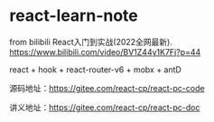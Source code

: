 # react-learn-note
from bilibili React入门到实战(2022全网最新). https://www.bilibili.com/video/BV1Z44y1K7Fj?p=44

react + hook + react-router-v6 + mobx + antD  

源码地址：https://gitee.com/react-cp/react-pc-code 

讲义地址：https://gitee.com/react-cp/react-pc-doc
